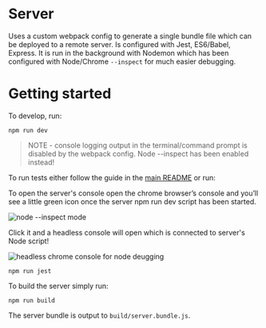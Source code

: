 # Server

Uses a custom webpack config to generate a single bundle file which can be deployed to a remote server. Is configured with Jest, ES6/Babel, Express. It is run in the background with Nodemon which has been configured with Node/Chrome `--inspect` for much easier debugging.

# Getting started

To develop, run:

`npm run dev`

> NOTE - console logging output in the terminal/command prompt is disabled by the webpack config. Node --inspect has been enabled instead!

To run tests either follow the guide in the [main README](/README.md) or run:

To open the server's console open the chrome browser’s console and you’ll see a little green icon once the server npm run dev script has been started.

<img src="https://www.jowo.io/posts/javascript-dev-stack-2020/node-inspect-chrome-developer-console.png" alt="node --inspect mode" />

Click it and a headless console will open which is connected to server's Node script!

<img src="https://www.jowo.io/posts/javascript-dev-stack-2020/node-inspect-hello-world.png" alt="headless chrome console for node deugging" />

`npm run jest`

To build the server simply run:

`npm run build`

The server bundle is output to `build/server.bundle.js`.
